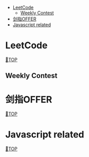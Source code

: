 <span id="TOP"></span>
- [LeetCode](#leetcode)
  - [Weekly Contest](#weekly-contest)
- [剑指OFFER](#剑指offer)
- [Javascript related](#javascript-related)

# LeetCode

[🚀TOP](#TOP)
## Weekly Contest

# 剑指OFFER

[🚀TOP](#TOP)
# Javascript related
[](Algorithm/JavascriptRelated/Currying.js)
[](Algorithm/JavascriptRelated/DebounceThrottle.js)
[](Algorithm/JavascriptRelated/DeepShallowCopy.js)
[](Algorithm/JavascriptRelated/LazyLoad.js)
[](Algorithm/JavascriptRelated/LRUCache.js)
[](Algorithm/JavascriptRelated/MyCallApplyNewBind.js)
[](Algorithm/JavascriptRelated/MyJSONP.js)

[🚀TOP](#TOP)

